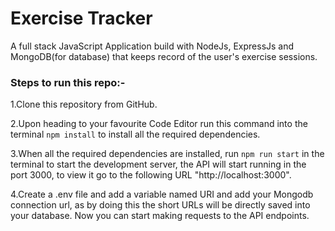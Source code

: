 # Exercise Tracker

A full stack JavaScript Application build with NodeJs, ExpressJs and MongoDB(for database) that keeps record of the user's exercise sessions.

### Steps to run this repo:-
1.Clone this repository from GitHub.

2.Upon heading to your favourite Code Editor run this command into the terminal ```npm install``` to install all the required dependencies.

3.When all the required dependencies are installed, run ```npm run start``` in the terminal to start the development server, the API will start running in the port 3000, to view it go to the following URL "http://localhost:3000".

4.Create a .env file and add a variable named URI and add your Mongodb connection url, as by doing this the short URLs will be directly saved into your database. Now you can start making requests to the API endpoints.
